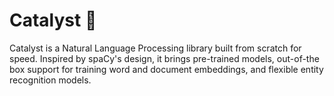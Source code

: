 # Catalyst 🧪
Catalyst is a Natural Language Processing library built from scratch for speed. Inspired by spaCy's design, it brings pre-trained models, out-of-the box support for training word and document embeddings, and flexible entity recognition models.
